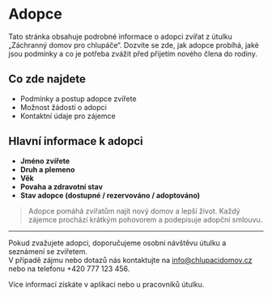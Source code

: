 # Adopce

Tato stránka obsahuje podrobné informace o adopci zvířat z útulku „Záchranný domov pro chlupáče“. Dozvíte se zde, jak adopce probíhá, jaké jsou podmínky a co je potřeba zvážit před přijetím nového člena do rodiny.

## Co zde najdete

- Podmínky a postup adopce zvířete
- Možnost žádosti o adopci
- Kontaktní údaje pro zájemce

## Hlavní informace k adopci

- **Jméno zvířete**
- **Druh a plemeno**
- **Věk**
- **Povaha a zdravotní stav**
- **Stav adopce (dostupné / rezervováno / adoptováno)**

> Adopce pomáhá zvířatům najít nový domov a lepší život. Každý zájemce prochází krátkým pohovorem a podepisuje adopční smlouvu.

---

Pokud zvažujete adopci, doporučujeme osobní návštěvu útulku a seznámení se zvířetem.  
V případě zájmu nebo dotazů nás kontaktujte na [info@chlupacidomov.cz](mailto:info@chlupacidomov.cz) nebo na telefonu +420 777 123 456.

Více informací získáte v aplikaci nebo u pracovníků útulku.